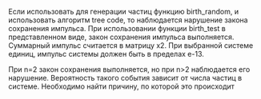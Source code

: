 Если использовать для генерации частиц функцию birth_random, и использовать алгоритм tree code, то наблюдается нарушение закона сохранения импульса.
При использовании функции birth_test в представленном виде, закон сохранения импульса выполняется.
Суммарный импульс считается в матрицу x2. При выбранной системе единиц, импульс системы должен быть в пределах e-13.

При n=2 закон сохранения выполняется, но при n>2 наблюдается его нарушение. Вероятность такого события зависит от числа частиц в системе.
Необходимо найти причину, по которой это происходит
